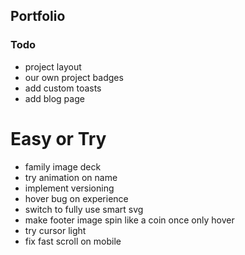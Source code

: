 ## Portfolio

### Todo

- project layout
- our own project badges
- add custom toasts
- add blog page

# Easy or Try

- family image deck
- try animation on name
- implement versioning
- hover bug on experience
- switch to fully use smart svg
- make footer image spin like a coin once only hover
- try cursor light
- fix fast scroll on mobile

